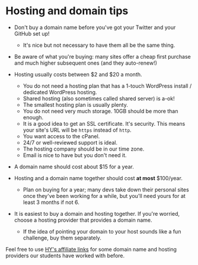 # Hosting and domain tips

* Don't buy a domain name before you've got your Twitter and your GitHub set up! 
  - It's nice but not necessary to have them all be the same thing.

* Be aware of what you're buying: many sites offer a cheap first purchase and much higher subsequent ones (and they auto-renew!)

* Hosting usually costs between $2 and $20 a month. 
  - You do not need a hosting plan that has a 1-touch WordPress install / dedicated WordPress hosting.
  - Shared hosting (also sometimes called shared server) is a-ok!
  - The smallest hosting plan is usually plenty.
  - You do not need very much storage. 10GB should be more than enough.
  - It is a good idea to get an SSL certificate. It's security. This means your site's URL will be `https` instead of `http`.
  - You want access to the cPanel.
  - 24/7 or well-reviewed support is ideal.
  - The hosting company should be in our time zone.
  - Email is nice to have but you don't need it.

* A domain name should cost about $15 for a year. 

* Hosting and a domain name together should cost **at most** $100/year.
  - Plan on buying for a year; many devs take down their personal sites once they've been working for a while, but you'll need yours for at least 3 months if not 6.

* It is easiest to buy a domain and hosting together. If you're worried, choose a hosting provider that provides a domain name. 
  - If the idea of pointing your domain to your host sounds like a fun challenge, buy them separately.


Feel free to use [HY's affiliate links](https://github.com/HackerYou/bootcamp-notes/blob/master/css/ftp-and-domains.md#domain-and-hosting-providers) for some domain name and hosting providers our students have worked with before.
